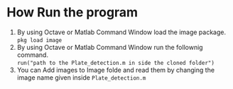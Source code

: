 # How Run the program


1. By using Octave or Matlab Command Window load the image package. <br>
  `pkg load image`
2. By using Octave or Matlab Command Window run the follownig command. <br>
   `run("path to the Plate_detection.m in side the cloned folder")`
3. You can Add images to Image folde and read them by changing the image name given inside `Plate_detection.m`
